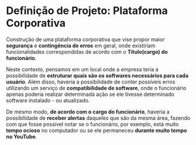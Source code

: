 # Definição de Projeto: Plataforma Corporativa

Construção de uma plataforma corporativa que vise propor maior **segurança** e **contingência de erros** em geral, onde existiriam funcionalidades correspondidas de acordo com o **Titulo(cargo) do funcionário**. 

Neste contexto, pensamos em um local onde a empresa teria a possibilidade de **estruturar quais são os softwares necessários para cada usuário**. Além disso, haveria a possibilidade de conter possíveis erros utilizando um serviço de **compatibilidade de software**, onde o funcionário apenas poderia realizar determinada ação se ele tivesse determinado software instalado - ou atualizado.

De mesmo modo, **de acordo com o cargo do funcionário**, haveria a possibilidade de **receber alertas** daqueles que são da mesma área, fazendo com que fosse possível notar se o funcionário, por exemplo, está muito **tempo ocioso** no computador ou se ele permaneceu **durante muito tempo no YouTube**.

